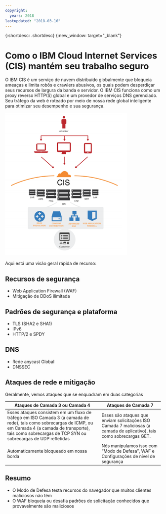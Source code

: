 ```yaml
---
copyright:
  years: 2018
lastupdated: "2018-03-16"
---
```


{:shortdesc: .shortdesc}
{:new_window: target="_blank"}

# Como o IBM Cloud Internet Services (CIS) mantém seu trabalho seguro

O IBM CIS é um serviço de nuvem distribuído globalmente que bloqueia ameaças e limita robôs e crawlers abusivos, os quais podem desperdiçar seus recursos de largura da banda e servidor. O IBM CIS funciona como um proxy reverso HTTP(S) global e um provedor de serviços DNS gerenciado. Seu tráfego da web é roteado por meio de nossa rede global inteligente para otimizar seu desempenho e sua segurança.

![security-graphic.png](images/security-graphic.png)

Aqui está uma visão geral rápida de recurso:

## Recursos de segurança

 * Web Application Firewall (WAF)
 * Mitigação de DDoS ilimitada

## Padrões de segurança e plataforma

 * TLS (SHA2 e SHA1)
 * IPv6
 * HTTP/2 e SPDY

## DNS

 * Rede anycast Global
 * DNSSEC

## Ataques de rede e mitigação

Geralmente, vemos ataques que se enquadram em duas categorias

| Ataques de Camada 3 ou Camada 4 | Ataques de Camada 7 |
|------------------------------|-----------------|
|Esses ataques consistem em um fluxo de tráfego em ISO Camada 3 (a camada de rede), tais como sobrecargas de ICMP, ou em Camada 4 (a camada de transporte), tais como sobrecargas de TCP SYN ou sobrecargas de UDP refletidas |Esses são ataques que enviam solicitações ISO Camada 7 maliciosas (a camada de aplicativo), tais como sobrecargas GET. |
| Automaticamente bloqueado em nossa borda | Nós manipulamos isso com “Modo de Defesa”, WAF e Configurações de nível de segurança |

## Resumo

 * O Modo de Defesa testa recursos do navegador que muitos clientes maliciosos não têm
 * O WAF bloqueia ou desafia padrões de solicitação conhecidos que provavelmente são maliciosos

